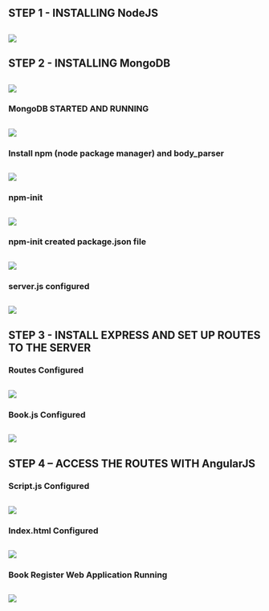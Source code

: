 ## STEP 1 - INSTALLING NodeJS

![](nodejs-installed.png)
---

## STEP 2 - INSTALLING MongoDB

![](mongodb-installed.png)
---

### MongoDB STARTED AND RUNNING

![](mongodb-running.png)
---

### Install npm (node package manager) and  body_parser

![](npm-and-body-parser-installed.png)
---

### npm-init

![](npm-init.png)
---

### npm-init created package.json file
![](npm-init-created-package.json-file.png)
---
### server.js configured

![](server.js-configured.png)
---

## STEP 3 - INSTALL EXPRESS AND SET UP ROUTES TO THE SERVER

### Routes Configured

![](routes.js-configured.png)
---

### Book.js Configured

![](book.js-configured.png)
---

## STEP 4 – ACCESS THE ROUTES WITH AngularJS

### Script.js Configured

![](script.js-configured.png)
---

### Index.html Configured

![](index.html-configured.png)
---

### Book Register Web Application Running

![](book-register-web-application-in-browser.png)
---

